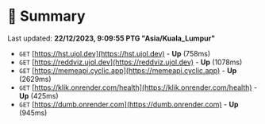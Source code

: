 # 📖 Summary
Last updated: **22/12/2023, 9:09:55 PTG "Asia/Kuala_Lumpur"**

- `GET` [https://hst.ujol.dev](https://hst.ujol.dev) - **Up** (758ms)
- `GET` [https://reddviz.ujol.dev](https://reddviz.ujol.dev) - **Up** (1078ms)
- `GET` [https://memeapi.cyclic.app](https://memeapi.cyclic.app) - **Up** (2629ms)
- `GET` [https://klik.onrender.com/health](https://klik.onrender.com/health) - **Up** (425ms)
- `GET` [https://dumb.onrender.com](https://dumb.onrender.com) - **Up** (945ms)
